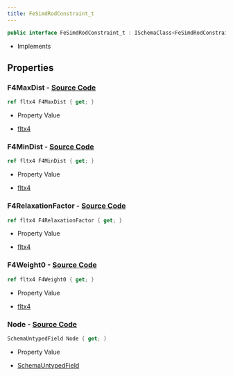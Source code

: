 ```yaml
---
title: FeSimdRodConstraint_t
---
```


```csharp
public interface FeSimdRodConstraint_t : ISchemaClass<FeSimdRodConstraint_t>, ISchemaField, ISchemaClass, INativeHandle
```

- Implements

## Properties

### **F4MaxDist** - [Source Code](https://github.com/swiftly-solution/swiftlys2/blob/main/managed/src/SwiftlyS2.Generated/Schemas/Interfaces/FeSimdRodConstraint_t.cs#L19)

```csharp
ref fltx4 F4MaxDist { get; }
```

- Property Value

- [fltx4](/docs/api/shared/natives/fltx4)

### **F4MinDist** - [Source Code](https://github.com/swiftly-solution/swiftlys2/blob/main/managed/src/SwiftlyS2.Generated/Schemas/Interfaces/FeSimdRodConstraint_t.cs#L21)

```csharp
ref fltx4 F4MinDist { get; }
```

- Property Value

- [fltx4](/docs/api/shared/natives/fltx4)

### **F4RelaxationFactor** - [Source Code](https://github.com/swiftly-solution/swiftlys2/blob/main/managed/src/SwiftlyS2.Generated/Schemas/Interfaces/FeSimdRodConstraint_t.cs#L25)

```csharp
ref fltx4 F4RelaxationFactor { get; }
```

- Property Value

- [fltx4](/docs/api/shared/natives/fltx4)

### **F4Weight0** - [Source Code](https://github.com/swiftly-solution/swiftlys2/blob/main/managed/src/SwiftlyS2.Generated/Schemas/Interfaces/FeSimdRodConstraint_t.cs#L23)

```csharp
ref fltx4 F4Weight0 { get; }
```

- Property Value

- [fltx4](/docs/api/shared/natives/fltx4)

### **Node** - [Source Code](https://github.com/swiftly-solution/swiftlys2/blob/main/managed/src/SwiftlyS2.Generated/Schemas/Interfaces/FeSimdRodConstraint_t.cs#L17)

```csharp
SchemaUntypedField Node { get; }
```

- Property Value

- [SchemaUntypedField](/docs/api/shared/schemas/schemauntypedfield)

